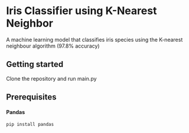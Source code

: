 # Iris Classifier using K-Nearest Neighbor
A machine learning model that classifies iris species using the K-nearest neighbour algorithm (97.8% accuracy)

## Getting started
Clone the repository and run main.py

## Prerequisites

#### Pandas
```
pip install pandas
```
